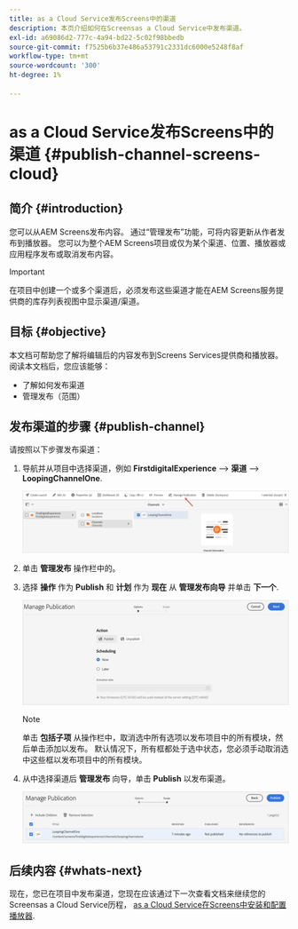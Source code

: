 ```yaml
---
title: as a Cloud Service发布Screens中的渠道
description: 本页介绍如何在Screensas a Cloud Service中发布渠道。
exl-id: a69086d2-777c-4a94-bd22-5c02f98bbedb
source-git-commit: f7525b6b37e486a53791c2331dc6000e5248f8af
workflow-type: tm+mt
source-wordcount: '300'
ht-degree: 1%

---
```


# as a Cloud Service发布Screens中的渠道 {#publish-channel-screens-cloud}

## 简介 {#introduction}

您可以从AEM Screens发布内容。 通过“管理发布”功能，可将内容更新从作者发布到播放器。 您可以为整个AEM Screens项目或仅为某个渠道、位置、播放器或应用程序发布或取消发布内容。

>[!IMPORTANT]
>在项目中创建一个或多个渠道后，必须发布这些渠道才能在AEM Screens服务提供商的库存列表视图中显示渠道/渠道。

## 目标 {#objective}

本文档可帮助您了解将编辑后的内容发布到Screens Services提供商和播放器。 阅读本文档后，您应该能够：

* 了解如何发布渠道
* 管理发布（范围）

## 发布渠道的步骤 {#publish-channel}

请按照以下步骤发布渠道：

1. 导航并从项目中选择渠道，例如 **FirstdigitalExperience** —> **渠道** —> **LoopingChannelOne**.

   ![](/help/screens-cloud/assets/create-content/managepub-1.png)

1. 单击 **管理发布** 操作栏中的。

1. 选择 **操作** 作为 **Publish** 和 **计划** 作为 **现在** 从 **管理发布向导** 并单击 **下一个**.

   ![](/help/screens-cloud/assets/create-content/managepub-2.png)

   >[!NOTE]
   >单击 **包括子项** 从操作栏中，取消选中所有选项以发布项目中的所有模块，然后单击添加以发布。 默认情况下，所有框都处于选中状态，您必须手动取消选中这些框以发布项目中的所有模块。

1. 从中选择渠道后 **管理发布** 向导，单击 **Publish** 以发布渠道。

   ![](/help/screens-cloud/assets/create-content/managepub-3.png)


## 后续内容 {#whats-next}

现在，您已在项目中发布渠道，您现在应该通过下一次查看文档来继续您的Screensas a Cloud Service历程， [as a Cloud Service在Screens中安装和配置播放器](/help/screens-cloud/managing-players-registration/installing-screens-cloud-player.md).
